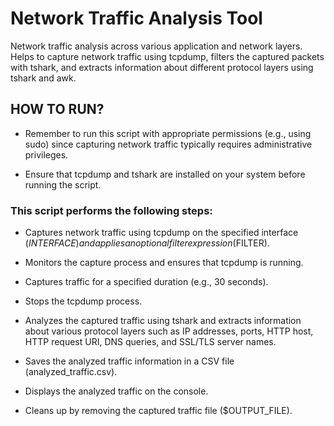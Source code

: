# Network Traffic Analysis Tool
Network traffic analysis across various application and network layers. Helps to capture network traffic using tcpdump, filters the captured packets with tshark, and extracts information about different protocol layers using tshark and awk.

## HOW TO RUN?

- Remember to run this script with appropriate permissions (e.g., using sudo) since capturing network traffic typically requires administrative privileges.

- Ensure that tcpdump and tshark are installed on your system before running the script.

### This script performs the following steps:

- Captures network traffic using tcpdump on the specified interface ($INTERFACE) and applies an optional filter expression ($FILTER).

- Monitors the capture process and ensures that tcpdump is running.

- Captures traffic for a specified duration (e.g., 30 seconds).

- Stops the tcpdump process.

- Analyzes the captured traffic using tshark and extracts information about various protocol layers such as IP addresses, ports, HTTP host, HTTP request URI, DNS queries, and SSL/TLS server names.

- Saves the analyzed traffic information in a CSV file (analyzed_traffic.csv).

- Displays the analyzed traffic on the console.

- Cleans up by removing the captured traffic file ($OUTPUT_FILE).
